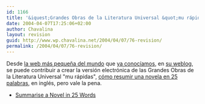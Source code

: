 ```yaml
---
id: 1166
title: '&iquest;Grandes Obras de la Literatura Universal &quot;mu rápidas&quot; inglis version?'
date: 2004-04-07T17:25:06+02:00
author: Chavalina
layout: revision
guid: http://www.wp.chavalina.net/2004/04/07/76-revision/
permalink: /2004/04/07/76-revision/
---
```

Desde <a href="http://www.guimp.com/" target="_blank">la web más peque&ntilde;a del mundo</a> que <a href="http://www.chavalina.net/comentar.php?idpost=68" target="_self">ya conocíamos</a>, en <a href="http://www.guimp.com/blog/blog040301.html" target="_blank">su weblog</a>, se puede contribuir a crear la versión electrónica de las Grandes Obras de la Literatura Universal "mu rápidas", <a href="http://ilx.wh3rd.net/thread.php?msgid=4328588" target="_blank">cómo resumir una novela en 25 palabras</a>, en inglés, pero vale la pena. 

  * <a href="http://ilx.wh3rd.net/thread.php?msgid=4328588" target="_blank">Summarise a Novel in 25 Words<br /> </a>